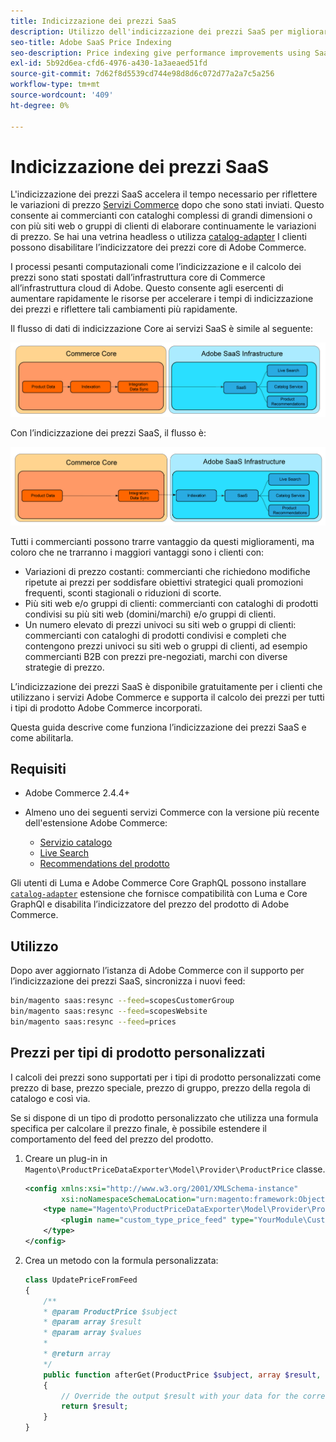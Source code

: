 ```yaml
---
title: Indicizzazione dei prezzi SaaS
description: Utilizzo dell'indicizzazione dei prezzi SaaS per migliorare le prestazioni
seo-title: Adobe SaaS Price Indexing
seo-description: Price indexing give performance improvements using SaaS infrastructure
exl-id: 5b92d6ea-cfd6-4976-a430-1a3aeaed51fd
source-git-commit: 7d62f8d5539cd744e98d8d6c072d77a2a7c5a256
workflow-type: tm+mt
source-wordcount: '409'
ht-degree: 0%

---
```


# Indicizzazione dei prezzi SaaS

L&#39;indicizzazione dei prezzi SaaS accelera il tempo necessario per riflettere le variazioni di prezzo [Servizi Commerce](../landing/saas.md) dopo che sono stati inviati. Questo consente ai commercianti con cataloghi complessi di grandi dimensioni o con più siti web o gruppi di clienti di elaborare continuamente le variazioni di prezzo.
Se hai una vetrina headless o utilizza [catalog-adapter](./catalog-adapter.md) I clienti possono disabilitare l’indicizzatore dei prezzi core di Adobe Commerce.

I processi pesanti computazionali come l’indicizzazione e il calcolo dei prezzi sono stati spostati dall’infrastruttura core di Commerce all’infrastruttura cloud di Adobe. Questo consente agli esercenti di aumentare rapidamente le risorse per accelerare i tempi di indicizzazione dei prezzi e riflettere tali cambiamenti più rapidamente.

Il flusso di dati di indicizzazione Core ai servizi SaaS è simile al seguente:

![Flusso di dati predefinito](assets/old_way.png)

Con l’indicizzazione dei prezzi SaaS, il flusso è:

![Flusso di dati di indicizzazione prezzi SaaS](assets/new_way.png)

Tutti i commercianti possono trarre vantaggio da questi miglioramenti, ma coloro che ne trarranno i maggiori vantaggi sono i clienti con:

* Variazioni di prezzo costanti: commercianti che richiedono modifiche ripetute ai prezzi per soddisfare obiettivi strategici quali promozioni frequenti, sconti stagionali o riduzioni di scorte.
* Più siti web e/o gruppi di clienti: commercianti con cataloghi di prodotti condivisi su più siti web (domini/marchi) e/o gruppi di clienti.
* Un numero elevato di prezzi univoci su siti web o gruppi di clienti: commercianti con cataloghi di prodotti condivisi e completi che contengono prezzi univoci su siti web o gruppi di clienti, ad esempio commercianti B2B con prezzi pre-negoziati, marchi con diverse strategie di prezzo.

L’indicizzazione dei prezzi SaaS è disponibile gratuitamente per i clienti che utilizzano i servizi Adobe Commerce e supporta il calcolo dei prezzi per tutti i tipi di prodotto Adobe Commerce incorporati.

Questa guida descrive come funziona l’indicizzazione dei prezzi SaaS e come abilitarla.

## Requisiti

* Adobe Commerce 2.4.4+
* Almeno uno dei seguenti servizi Commerce con la versione più recente dell&#39;estensione Adobe Commerce:

   * [Servizio catalogo](../catalog-service/overview.md)
   * [Live Search](../live-search/overview.md)
   * [Recommendations del prodotto](../product-recommendations/guide-overview.md)

Gli utenti di Luma e Adobe Commerce Core GraphQL possono installare [`catalog-adapter`](catalog-adapter.md) estensione che fornisce compatibilità con Luma e Core GraphQl e disabilita l’indicizzatore del prezzo del prodotto di Adobe Commerce.

## Utilizzo

Dopo aver aggiornato l’istanza di Adobe Commerce con il supporto per l’indicizzazione dei prezzi SaaS, sincronizza i nuovi feed:

```bash
bin/magento saas:resync --feed=scopesCustomerGroup
bin/magento saas:resync --feed=scopesWebsite
bin/magento saas:resync --feed=prices
```

## Prezzi per tipi di prodotto personalizzati

I calcoli dei prezzi sono supportati per i tipi di prodotto personalizzati come prezzo di base, prezzo speciale, prezzo di gruppo, prezzo della regola di catalogo e così via.

Se si dispone di un tipo di prodotto personalizzato che utilizza una formula specifica per calcolare il prezzo finale, è possibile estendere il comportamento del feed del prezzo del prodotto.

1. Creare un plug-in in `Magento\ProductPriceDataExporter\Model\Provider\ProductPrice` classe.

   ```xml
   <config xmlns:xsi="http://www.w3.org/2001/XMLSchema-instance"
           xsi:noNamespaceSchemaLocation="urn:magento:framework:ObjectManager/etc/config.xsd">
       <type name="Magento\ProductPriceDataExporter\Model\Provider\ProductPrice">
           <plugin name="custom_type_price_feed" type="YourModule\CustomProductType\Plugin\UpdatePriceFromFeed" />
       </type>
   </config>
   ```

1. Crea un metodo con la formula personalizzata:

   ```php
   class UpdatePriceFromFeed
   {
       /**
       * @param ProductPrice $subject
       * @param array $result
       * @param array $values
       *
       * @return array
       */
       public function afterGet(ProductPrice $subject, array $result, array $values) : array
       {
           // Override the output $result with your data for the corresponding products (see original method for details) 
           return $result;
       }
   }
   ```
